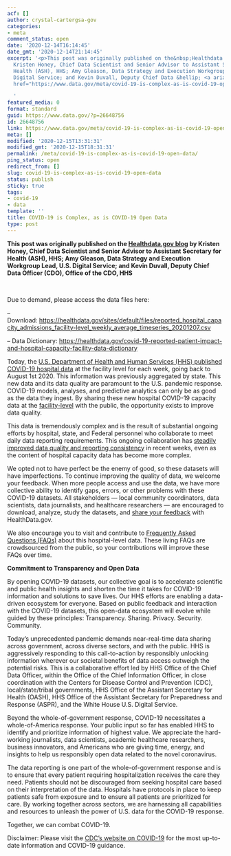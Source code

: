 ```yaml
---
acf: []
author: crystal-cartergsa-gov
categories:
- meta
comment_status: open
date: '2020-12-14T16:14:45'
date_gmt: '2020-12-14T21:14:45'
excerpt: '<p>This post was originally published on the&nbsp;Healthdata.gov blog&nbsp;by
  Kristen Honey, Chief Data Scientist and Senior Advisor to Assistant Secretary for
  Health (ASH), HHS; Amy Gleason, Data Strategy and Execution Workgroup Lead, U.S.
  Digital Service; and Kevin Duvall, Deputy Chief Data &hellip; <a aria-describedby="post-title-26648756"
  href="https://www.data.gov/meta/covid-19-is-complex-as-is-covid-19-open-data/">Continued</a></p>

  '
featured_media: 0
format: standard
guid: https://www.data.gov/?p=26648756
id: 26648756
link: https://www.data.gov/meta/covid-19-is-complex-as-is-covid-19-open-data/
meta: []
modified: '2020-12-15T13:31:31'
modified_gmt: '2020-12-15T18:31:31'
permalink: /meta/covid-19-is-complex-as-is-covid-19-open-data/
ping_status: open
redirect_from: []
slug: covid-19-is-complex-as-is-covid-19-open-data
status: publish
sticky: true
tags:
- covid-19
- data
template: ''
title: COVID-19 is Complex, as is COVID-19 Open Data
type: post
---
```

**This post was originally published on the [Healthdata.gov blog](https://healthdata.gov/hhs-publishes-covid-19-hospital-facility-level-data) by Kristen Honey, Chief Data Scientist and Senior Advisor to Assistant Secretary for Health (ASH), HHS; Amy Gleason, Data Strategy and Execution Workgroup Lead, U.S. Digital Service; and Kevin Duvall, Deputy Chief Data Officer (CDO), Office of the CDO, HHS**


 


Due to demand, please access the data files here:  

– Download: <https://healthdata.gov/sites/default/files/reported_hospital_capacity_admissions_facility-level_weekly_average_timeseries_20201207.csv>  

– Data Dictionary: <https://healthdata.gov/covid-19-reported-patient-impact-and-hospital-capacity-facility-data-dictionary>


Today, the [U.S. Department of Health and Human Services (HHS) published COVID-19 hospital data](https://www.hhs.gov/about/news/2020/12/07/hhs-publishes-covid-19-hospital-facility-level-data.html) at the facility level for each week, going back to August 1st 2020. This information was previously aggregated by state. This new data and its data quality are paramount to the U.S. pandemic response. COVID-19 models, analyses, and predictive analytics can only be as good as the data they ingest. By sharing these new hospital COVID-19 capacity data at the [facility-level](https://healthdata.gov/dataset/covid-19-reported-patient-impact-and-hospital-capacity-facility) with the public, the opportunity exists to improve data quality.


This data is tremendously complex and is the result of substantial ongoing efforts by hospital, state, and Federal personnel who collaborate to meet daily data reporting requirements. This ongoing collaboration has [steadily improved data quality and reporting consistency](https://healthdata.gov/covid-19-hospital-reporting-hospital-reporting-trend-dashboard) in recent weeks, even as the content of hospital capacity data has become more complex.


We opted not to have perfect be the enemy of good, so these datasets will have imperfections. To continue improving the quality of data, we welcome your feedback. When more people access and use the data, we have more collective ability to identify gaps, errors, or other problems with these COVID-19 datasets. All stakeholders — local community coordinators, data scientists, data journalists, and healthcare researchers — are encouraged to download, analyze, study the datasets, and [share your feedback](mailto:HealthData@hhs.gov?subject=COVID-19%20Open%20Data%20-%20feedback) with HealthData.gov.


We also encourage you to visit and contribute to [Frequently Asked Questions (FAQs)](https://github.com/CareSet/COVID_Hospital_PUF) about this hospital-level data. These living FAQs are crowdsourced from the public, so your contributions will improve these FAQs over time.


**Commitment to Transparency and Open Data**


By opening COVID-19 datasets, our collective goal is to accelerate scientific and public health insights and shorten the time it takes for COVID-19 information and solutions to save lives. Our HHS efforts are enabling a data-driven ecosystem for everyone. Based on public feedback and interaction with the COVID-19 datasets, this open-data ecosystem will evolve while guided by these principles: Transparency. Sharing. Privacy. Security. Community.


Today’s unprecedented pandemic demands near-real-time data sharing across government, across diverse sectors, and with the public. HHS is aggressively responding to this call-to-action by responsibly unlocking information wherever our societal benefits of data access outweigh the potential risks. This is a collaborative effort led by HHS Office of the Chief Data Officer, within the Office of the Chief Information Officer, in close coordination with the Centers for Disease Control and Prevention (CDC), local/state/tribal governments, HHS Office of the Assistant Secretary for Health (OASH), HHS Office of the Assistant Secretary for Preparedness and Response (ASPR), and the White House U.S. Digital Service.


Beyond the whole-of-government response, COVID-19 necessitates a whole-of-America response. Your public input so far has enabled HHS to identify and prioritize information of highest value. We appreciate the hard-working journalists, data scientists, academic healthcare researchers, business innovators, and Americans who are giving time, energy, and insights to help us responsibly open data related to the novel coronavirus.


The data reporting is one part of the whole-of-government response and is to ensure that every patient requiring hospitalization receives the care they need. Patients should not be discouraged from seeking hospital care based on their interpretation of the data. Hospitals have protocols in place to keep patients safe from exposure and to ensure all patients are prioritized for care. By working together across sectors, we are harnessing all capabilities and resources to unleash the power of U.S. data for the COVID-19 response.


Together, we can combat COVID-19.


Disclaimer: Please visit the [CDC’s website on COVID-19](https://www.cdc.gov/coronavirus/2019-ncov/index.html) for the most up-to-date information and COVID-19 guidance.


